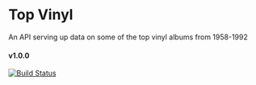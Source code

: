 # Top Vinyl
An API serving up data on some of the top vinyl albums from 1958-1992

#### v1.0.0
[![Build Status](https://travis-ci.org/jarushford/top-vinyl.svg?branch=master)](https://travis-ci.org/jarushford/top-vinyl)
